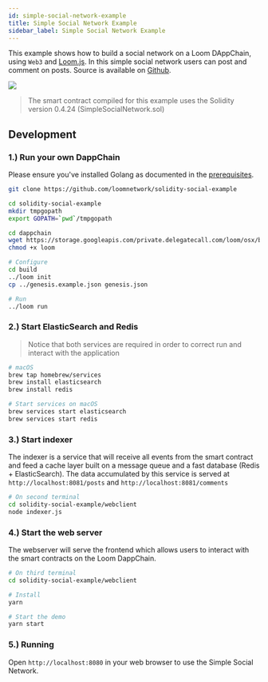 ```yaml
---
id: simple-social-network-example
title: Simple Social Network Example
sidebar_label: Simple Social Network Example
---
```


This example shows how to build a social network on a Loom DAppChain, using `Web3` and [Loom.js](https://github.com/loomnetwork/loom-js).
In this simple social network users can post and comment on posts. Source is available on [Github](https://github.com/loomnetwork/solidity-social-example).

![](https://dzwonsemrish7.cloudfront.net/items/2W3c2O3G2A1q1l3f3D3d/Screen%20Recording%202018-05-29%20at%2003.35%20PM.gif)

> The smart contract compiled for this example uses the Solidity version 0.4.24 (SimpleSocialNetwork.sol)

Development
----

### 1.) Run your own DappChain

Please ensure you've installed Golang as documented in the [prerequisites](https://loomx.io/developers/docs/en/prereqs.html).

```bash
git clone https://github.com/loomnetwork/solidity-social-example

cd solidity-social-example
mkdir tmpgopath
export GOPATH=`pwd`/tmpgopath

cd dappchain
wget https://storage.googleapis.com/private.delegatecall.com/loom/osx/build-137/loom
chmod +x loom

# Configure
cd build
../loom init
cp ../genesis.example.json genesis.json

# Run
../loom run
```

### 2.) Start ElasticSearch and Redis

> Notice that both services are required in order to correct run and interact with the application

```bash
# macOS
brew tap homebrew/services
brew install elasticsearch
brew install redis

# Start services on macOS
brew services start elasticsearch
brew services start redis
```

### 3.) Start indexer

The indexer is a service that will receive all events from the smart contract and feed a cache layer built on a message queue and a fast database (Redis + ElasticSearch).
The data accumulated by this service is served at `http://localhost:8081/posts` and `http://localhost:8081/comments`

```bash
# On second terminal
cd solidity-social-example/webclient
node indexer.js
```

### 4.) Start the web server

The webserver will serve the frontend which allows users to interact with the smart contracts on the Loom DappChain.

```bash
# On third terminal
cd solidity-social-example/webclient

# Install
yarn

# Start the demo
yarn start

```

### 5.) Running

Open `http://localhost:8080` in your web browser to use the Simple Social Network.